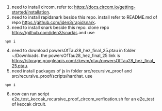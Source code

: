 1. need to install circom, refer to: https://docs.circom.io/getting-started/installation.
2. need to install rapidsnark beside this repo. install refer to README.md of repo https://github.com/iden3/rapidsnark.
3. need to install snark beside this repo. clone repo https://github.com/iden3/snarkjs and use 
```
npm i
```

4. need to download powersOfTau28_hez_final_25.ptau in folder ~/Downloads. the powersOfTau28_hez_final_25 link is https://storage.googleapis.com/zkevm/ptau/powersOfTau28_hez_final_25.ptau.
5. need install packages of js in folder src/recursive_proof and src/recursive_proof/scripts/hardhat. use 

```
npm i
```

6. now can run script e2e_test_keccak_recursive_proof_circom_verfication.sh for an e2e_test of keccak circuit.
